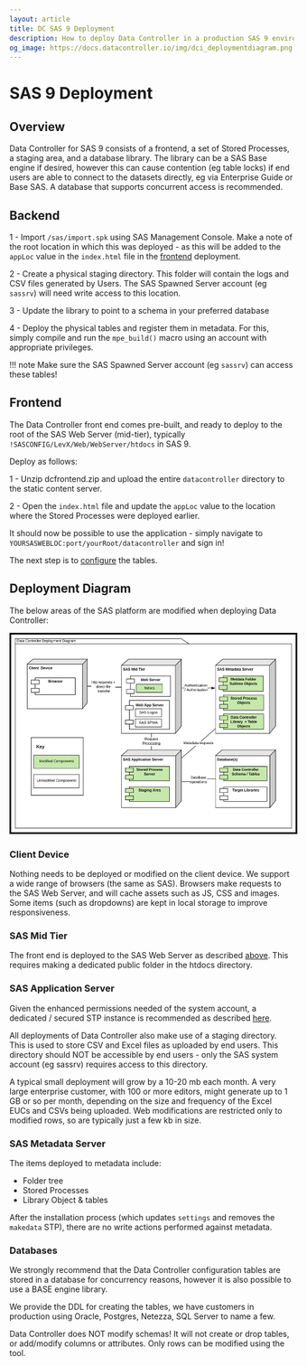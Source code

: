 ```yaml
---
layout: article
title: DC SAS 9 Deployment
description: How to deploy Data Controller in a production SAS 9 environment
og_image: https://docs.datacontroller.io/img/dci_deploymentdiagram.png
---
```


# SAS 9 Deployment

## Overview
Data Controller for SAS 9 consists of a frontend, a set of Stored Processes, a staging area, and a database library.  The library can be a SAS Base engine if desired, however this can cause contention (eg table locks) if end users are able to connect to the datasets directly, eg via Enterprise Guide or Base SAS.
A database that supports concurrent access is recommended.

## Backend

1 - Import `/sas/import.spk` using SAS Management Console.  Make a note of the root location in which this was deployed - as this will be added to the `appLoc` value in the `index.html` file in the [frontend](#frontend) deployment.

2 - Create a physical staging directory.  This folder will contain the logs and CSV files generated by Users.  The SAS Spawned Server account (eg `sassrv`) will need write access to this location.

3 - Update the library to point to a schema in your preferred database

4 - Deploy the physical tables and register them in metadata.  For this, simply compile and run the `mpe_build()` macro using an  account with appropriate privileges.

!!! note
    Make sure the SAS Spawned Server account (eg `sassrv`) can access these tables!

## Frontend
The Data Controller front end comes pre-built, and ready to deploy to the root of the SAS Web Server (mid-tier), typically `!SASCONFIG/LevX/Web/WebServer/htdocs` in SAS 9.

Deploy as follows:

1 - Unzip dcfrontend.zip and upload the entire `datacontroller` directory to the static content server.

2 - Open the `index.html` file and update the `appLoc` value to the location where the Stored Processes were deployed earlier.

It should now be possible to use the application - simply navigate to `YOURSASWEBLOC:port/yourRoot/datacontroller` and sign in!

The next step is to [configure](dcc-tables.md) the tables.

## Deployment Diagram

The below areas of the SAS platform are modified when deploying Data Controller:

<img src="/img/dci_deploymentdiagram.svg" height="350" style="border:3px solid black" >

### Client Device

Nothing needs to be deployed or modified on the client device.  We support a wide range of browsers (the same as SAS).  Browsers make requests to the SAS Web Server, and will cache assets such as JS, CSS and images.  Some items (such as dropdowns) are kept in local storage to improve responsiveness.

### SAS Mid Tier

The front end is deployed to the SAS Web Server as described [above](/dci-deploysas9/#frontend).  This requires making a dedicated public folder in the htdocs directory.

### SAS Application Server

Given the enhanced permissions needed of the system account, a dedicated / secured STP instance is recommended as described [here](/dci-stpinstance).

All deployments of Data Controller also make use of a staging directory.  This is used to store CSV and Excel files as uploaded by end users.  This directory should NOT be accessible by end users - only the SAS system account (eg sassrv) requires access to this directory.

A typical small deployment will grow by a 10-20 mb each month.  A very large enterprise customer, with 100 or more editors, might generate up to 1 GB or so per month, depending on the size and frequency of the Excel EUCs and CSVs being uploaded.  Web modifications are restricted only to modified rows, so are typically just a few kb in size.

### SAS Metadata Server

The items deployed to metadata include:

 * Folder tree
 * Stored Processes
 * Library Object & tables

 After the installation process (which updates `settings` and removes the `makedata` STP), there are no write actions performed against metadata.

### Databases

We strongly recommend that the Data Controller configuration tables are stored in a database for concurrency reasons, however it is also possible to use a BASE engine library.

We provide the DDL for creating the tables, we have customers in production using Oracle, Postgres, Netezza, SQL Server to name a few.

Data Controller does NOT modify schemas! It will not create or drop tables, or add/modify columns or attributes.  Only rows can be modified using the tool.


